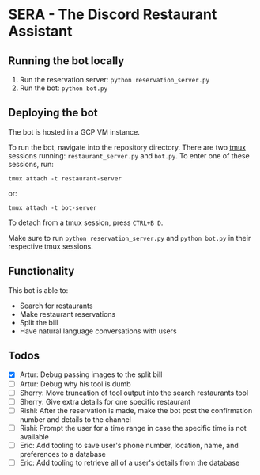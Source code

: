 # SERA - The Discord Restaurant Assistant

## Running the bot locally

1. Run the reservation server: `python reservation_server.py`
2. Run the bot: `python bot.py`

## Deploying the bot

The bot is hosted in a GCP VM instance.

To run the bot, navigate into the repository directory. There are two [tmux](https://github.com/tmux/tmux/wiki) sessions
running: `restaurant_server.py` and `bot.py`.
To enter one of these sessions, run:

```
tmux attach -t restaurant-server
```

or:

```
tmux attach -t bot-server
```

To detach from a tmux session, press `CTRL+B D`.

Make sure to run `python reservation_server.py` and `python bot.py` in their respective tmux sessions.

## Functionality

This bot is able to:

- Search for restaurants
- Make restaurant reservations
- Split the bill
- Have natural language conversations with users

## Todos

- [x] Artur: Debug passing images to the split bill
- [ ] Artur: Debug why his tool is dumb
- [ ] Sherry: Move truncation of tool output into the search restaurants tool
- [ ] Sherry: Give extra details for one specific restaurant
- [ ] Rishi: After the reservation is made, make the bot post the confirmation number and details to the channel
- [ ] Rishi: Prompt the user for a time range in case the specific time is not available
- [ ] Eric: Add tooling to save user's phone number, location, name, and preferences to a database
- [ ] Eric: Add tooling to retrieve all of a user's details from the database
